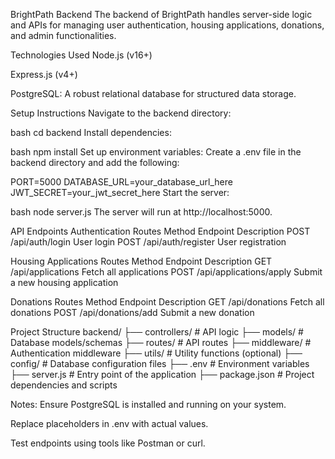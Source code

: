 BrightPath Backend
The backend of BrightPath handles server-side logic and APIs for managing user authentication, housing applications, donations, and admin functionalities.

Technologies Used
Node.js (v16+)

Express.js (v4+)

PostgreSQL: A robust relational database for structured data storage.

Setup Instructions
Navigate to the backend directory:

bash
cd backend
Install dependencies:

bash
npm install
Set up environment variables:
Create a .env file in the backend directory and add the following:

PORT=5000
DATABASE_URL=your_database_url_here
JWT_SECRET=your_jwt_secret_here
Start the server:

bash
node server.js
The server will run at http://localhost:5000.

API Endpoints
Authentication Routes
Method	Endpoint	Description
POST	/api/auth/login	User login
POST	/api/auth/register	User registration

Housing Applications Routes
Method	Endpoint	Description
GET	/api/applications	Fetch all applications
POST	/api/applications/apply	Submit a new housing application

Donations Routes
Method	Endpoint	Description
GET	/api/donations	Fetch all donations
POST	/api/donations/add	Submit a new donation

Project Structure
backend/
├── controllers/         # API logic
├── models/              # Database models/schemas
├── routes/              # API routes
├── middleware/          # Authentication middleware
├── utils/               # Utility functions (optional)
├── config/              # Database configuration files
├── .env                 # Environment variables
├── server.js            # Entry point of the application
├── package.json         # Project dependencies and scripts

Notes: 
Ensure PostgreSQL is installed and running on your system.

Replace placeholders in .env with actual values.

Test endpoints using tools like Postman or curl.
